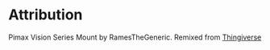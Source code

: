 # Attribution

Pimax Vision Series Mount by RamesTheGeneric. Remixed from [Thingiverse](https://www.thingiverse.com/thing:5339926)

